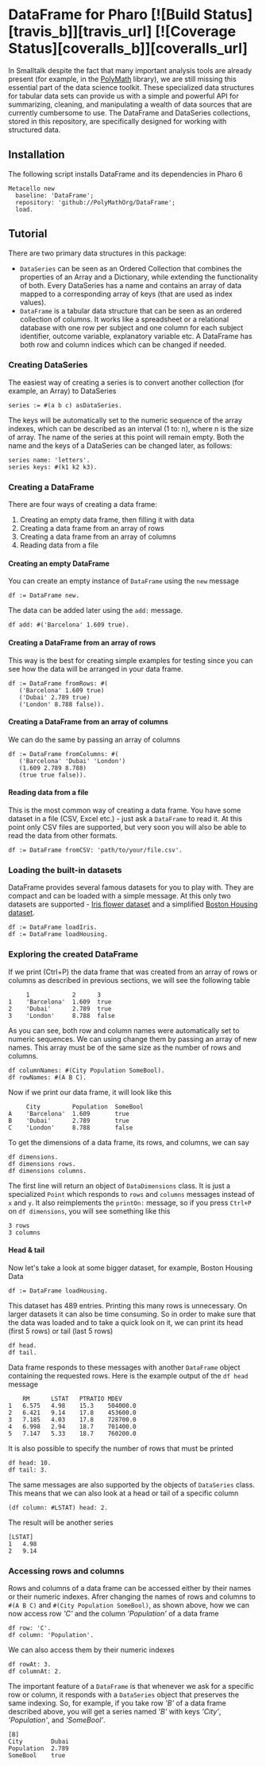 # DataFrame for Pharo [![Build Status][travis_b]][travis_url] [![Coverage Status][coveralls_b]][coveralls_url]
In Smalltalk despite the fact that many important analysis tools are already present (for example, in the [PolyMath](https://github.com/PolyMathOrg/PolyMath) library), we are still missing this essential part of the data science toolkit. These specialized data structures for tabular data sets can provide us with a simple and powerful API for summarizing, cleaning, and manipulating a wealth of data sources that are currently cumbersome to use. The DataFrame and DataSeries collections, stored in this repository, are specifically designed for working with structured data.

## Installation
The following script installs DataFrame and its dependencies in Pharo 6

```smalltalk
Metacello new
  baseline: 'DataFrame';
  repository: 'github://PolyMathOrg/DataFrame';
  load.
```

## Tutorial
There are two primary data structures in this package:
* `DataSeries` can be seen as an Ordered Collection that combines the properties of an Array and a Dictionary, while extending the functionality of both. Every DataSeries has a name and contains an array of data mapped to a corresponding array of keys (that are used as index values).
* `DataFrame` is a tabular data structure that can be seen as an ordered collection of columns. It works like a spreadsheet or a relational database with one row per subject and one column for each subject identifier, outcome variable, explanatory variable etc. A DataFrame has both row and column indices which can be changed if needed.

### Creating DataSeries
The easiest way of creating a series is to convert another collection (for example, an Array) to DataSeries

```smalltalk
series := #(a b c) asDataSeries.
```

The keys will be automatically set to the numeric sequence of the array indexes, which can be described as an interval (1 to: n), where n is the size of array. The name of the series at this point will remain empty. Both the name and the keys of a DataSeries can be changed later, as follows:

```smalltalk
series name: 'letters'.
series keys: #(k1 k2 k3).
```

### Creating a DataFrame
There are four ways of creating a data frame:
1. Creating an empty data frame, then filling it with data
2. Creating a data frame from an array of rows
3. Creating a data frame from an array of columns
4. Reading data from a file

#### Creating an empty DataFrame
You can create an empty instance of `DataFrame` using the `new` message

```smalltalk
df := DataFrame new.
```
The data can be added later using the `add:` message.
```smalltalk
df add: #('Barcelona' 1.609 true).
```

#### Creating a DataFrame from an array of rows
This way is the best for creating simple examples for testing since you can see how the data will be arranged in your data frame.

```smalltalk
df := DataFrame fromRows: #(
   ('Barcelona' 1.609 true)
   ('Dubai' 2.789 true)
   ('London' 8.788 false)).
```

#### Creating a DataFrame from an array of columns
We can do the same by passing an array of columns

```smalltalk
df := DataFrame fromColumns: #(
   ('Barcelona' 'Dubai' 'London')
   (1.609 2.789 8.788)
   (true true false)).
```

#### Reading data from a file
This is the most common way of creating a data frame. You have some dataset in a file (CSV, Excel etc.) - just ask a `DataFrame` to read it. At this point only CSV files are supported, but very soon you will also be able to read the data from other formats.

```smalltalk
df := DataFrame fromCSV: 'path/to/your/file.csv'.
```

### Loading the built-in datasets
DataFrame provides several famous datasets for you to play with. They are compact and can be loaded with a simple message. At this only two datasets are supported - [Iris flower dataset](https://en.wikipedia.org/wiki/Iris_flower_data_set) and a simplified [Boston Housing dataset](https://www.kaggle.com/c/house-prices-advanced-regression-techniques/data).

```smalltalk
df := DataFrame loadIris.
df := DataFrame loadHousing.
```

### Exploring the created DataFrame
If we print (Ctrl+P) the data frame that was created from an array of rows or columns as described in previous sections, we will see the following table

```
     1            2      3
1    'Barcelona'  1.609  true
2    'Dubai'      2.789  true
3    'London'     8.788  false
```

As you can see, both row and column names were automatically set to numeric sequences. We can using change them by passing an array of new names. This array must be of the same size as the number of rows and columns.

```smalltalk
df columnNames: #(City Population SomeBool).
df rowNames: #(A B C).
```

Now if we print our data frame, it will look like this

```
     City         Population  SomeBool
A    'Barcelona'  1.609       true
B    'Dubai'      2.789       true
C    'London'     8.788       false
```

To get the dimensions of a data frame, its rows, and columns, we can say

```smalltalk
df dimensions.
df dimensions rows.
df dimensions columns.
```

The first line will return an object of `DataDimensions` class. It is just a specialized `Point` which responds to `rows` and `columns` messages instead of `x` and `y`. It also reimplements the `printOn:` message, so if you press `Ctrl+P` on `df dimensions`, you will see something like this

```
3 rows
3 columns
```

#### Head & tail
Now let's take a look at some bigger dataset, for example, Boston Housing Data

```smalltalk
df := DataFrame loadHousing.
```

This dataset has 489 entries. Printing this many rows is unnecessary. On larger datasets it can also be time consuming. So in order to make sure that the data was loaded and to take a quick look on it, we can print its head (first 5 rows) or tail (last 5 rows)

```smalltalk
df head.
df tail.
```

Data frame responds to these messages with another `DataFrame` object containing the requested rows. Here is the example output of the `df head` message

```
    RM      LSTAT   PTRATIO MDEV
1   6.575   4.98    15.3    504000.0
2   6.421   9.14    17.8    453600.0
3   7.185   4.03    17.8    728700.0
4   6.998   2.94    18.7    701400.0
5   7.147   5.33    18.7    760200.0
```

It is also possible to specify the number of rows that must be printed

```smalltalk
df head: 10.
df tail: 3.
```

The same messages are also supported by the objects of `DataSeries` class. This means that we can also look at a head or tail of a specific column

```smalltalk
(df column: #LSTAT) head: 2.
```

The result will be another series

```
[LSTAT]
1   4.98
2   9.14
```

### Accessing rows and columns
Rows and columns of a data frame can be accessed either by their names or their numeric indexes. Afrer changing the names of rows and columns to `#(A B C)` and `#(City Population SomeBool)`, as shown above, how we can now access row _'C'_ and the column _'Population'_ of a data frame

```smalltalk
df row: 'C'.
df column: 'Population'.
```

We can also access them by their numeric indexes

```smalltalk
df rowAt: 3.
df columnAt: 2.
```

The important feature of a `DataFrame` is that whenever we ask for a specific row or column, it responds with a `DataSeries` object that preserves the same indexing. So, for example, if you take row _'B'_ of a data frame described above, you will get a series named _'B'_ with keys _'City'_, _'Population'_, and _'SomeBool'_.

```
[B]
City        Dubai
Population  2.789
SomeBool    true
```
